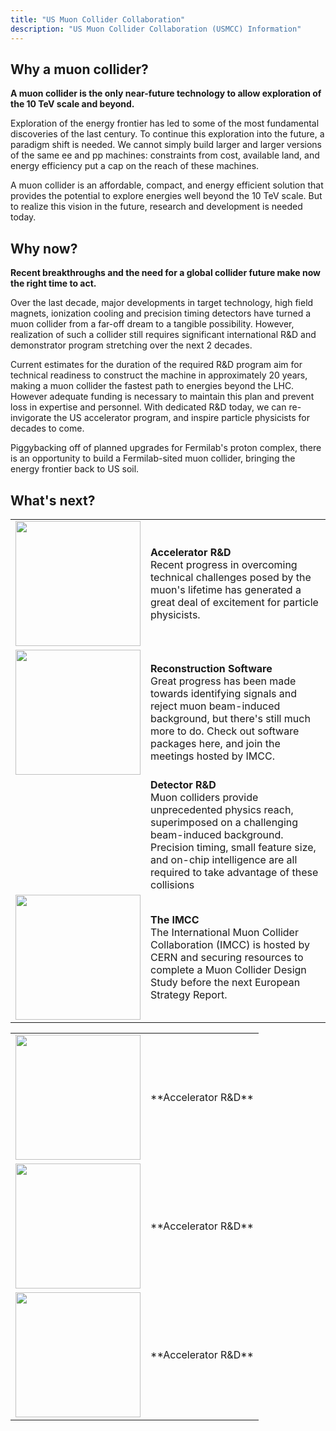 ```yaml
---
title: "US Muon Collider Collaboration"
description: "US Muon Collider Collaboration (USMCC) Information"
---
```


<!-- 
<div class="flex px-4 py-2 mb-8 text-base rounded-md bg-primary-100 dark:bg-primary-900">
  <span class="flex items-center ltr:pr-3 rtl:pl-3 text-primary-400">
    {{< icon "triangle-exclamation" >}}
  </span>
  <span class="flex items-center justify-between grow dark:text-neutral-300">
    <span class="prose dark:prose-invert">This page is a proposal for an updated website and is very much still under construction! If you've somehow ended up here, please see <a href="uslua.org">uslua.org</a> for more information.</span>
  </span>
</div>
 -->

<!-- ```node
npx blowfish-tools
```   -->

<!-- {{< youtubeLite id="SgXhGb-7QbU" label="Blowfish-tools demo" >}} -->


## Why a muon collider? 

**A muon collider is the only near-future technology to allow exploration of the 10 TeV scale and beyond.**

Exploration of the energy frontier has led to some of the most fundamental discoveries of the last century. To continue this exploration into the future, a paradigm shift is needed. We cannot simply build larger and larger versions of the same ee and pp machines: constraints from cost, available land, and energy efficiency put a cap on the reach of these machines. 

A muon collider is an affordable, compact, and energy efficient solution that provides the potential to explore energies well beyond the 10 TeV scale. But to realize this vision in the future, research and development is needed today. 

## Why now? 

**Recent breakthroughs and the need for a global collider future make now the right time to act.**

Over the last decade, major developments in target technology, high field magnets, ionization cooling and precision timing detectors have turned a muon collider from a far-off dream to a tangible possibility. However, realization of such a collider still requires significant international R&D and demonstrator program stretching over the next 2 decades.

Current estimates for the duration of the required R&D program aim for technical readiness to construct the machine in approximately 20 years, making a muon collider the fastest path to energies beyond the LHC. However adequate funding is necessary to maintain this plan and prevent loss in expertise and personnel. With dedicated R&D today, we can re-invigorate the US accelerator program, and inspire particle physicists for decades to come.

Piggybacking off of planned upgrades for Fermilab's proton complex, there is an opportunity to build a Fermilab-sited muon collider, bringing the energy frontier back to US soil.

## What's next?

|||
|-|:-|
| <img src="acc.png" height="200" width="200"> | **Accelerator R&D** <br> Recent progress in overcoming technical challenges posed by the muon's lifetime has generated a great deal of excitement for particle physicists.|
| <img src="reco.png" height="200" width="200"> | **Reconstruction Software** <br> Great progress has been made towards identifying signals and reject muon beam-induced background, but there's still much more to do. Check out software packages here, and join the meetings hosted by IMCC. |
| | **Detector R&D** <br> Muon colliders provide unprecedented physics reach, superimposed on a challenging beam-induced background. Precision timing, small feature size, and on-chip intelligence are all required to take advantage of these collisions |
| <img src="imcc.png" height="200" width="200"> | **The IMCC** <br> The International Muon Collider Collaboration (IMCC) is hosted by CERN and securing resources to complete a Muon Collider Design Study before the next European Strategy Report.|


<table>
<tr>
<td><img src="acc.png" height="200" width="200"></td>
<td>**Accelerator R&D**</td>
</tr>
<tr>
<td><img src="reco.png" height="200" width="200"></td>
<td>**Accelerator R&D**</td>
</tr>
<tr>
<td><img src="imcc.png" height="200" width="200"></td>
<td>**Accelerator R&D**</td>
</tr>
</table>
